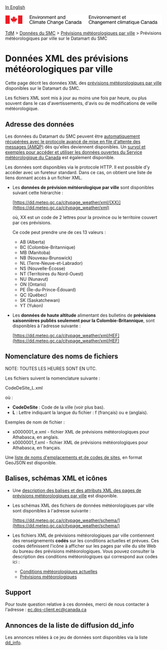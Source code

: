 [In English](readme_citypageweather-datamart_en.md)

![ECCC logo](../../img_eccc-logo.png)

[TdM](../../readme_fr.md) > [Données du SMC](../readme_fr.md) > [Prévisions météorologiques par ville](readme_citypageweather_fr.md) > Prévisions météorologiques par ville sur le Datamart du SMC

# Données XML des prévisions météorologiques par ville

Cette page décrit les données XML des [prévisions météorologiques par ville](readme_citypageweather_fr.md) disponibles sur le Datamart du SMC.

Les fichiers XML sont mis à jour au moins une fois par heure, ou plus souvent dans le cas d'avertissements, d'avis ou de modifications de veille météorologique.

## Adresse des données 

Les données du Datamart du SMC peuvent être [automatiquement récupérées avec le protocole avancé de mise en file d'attente des messages (AMQP)](../../msc-datamart/amqp_fr.md) dès qu'elles deviennent disponibles. Un [survol et exemples pour accéder et utiliser les données ouvertes du Service météorologique du Canada](../../usage/readme_fr.md) est également disponible.

Les données sont disponibles via le protocole HTTP. Il est possible d’y accéder avec un fureteur standard. Dans ce cas, on obtient une liste de liens donnant accès à un fichier XML.

* Les **données de prévision météorologique par ville** sont disponibles suivant cette hiérarchie :

  [https://dd.meteo.gc.ca/citypage_weather/xml/{XX}](https://dd.meteo.gc.ca/citypage_weather/xml)

  où, XX est un code de 2 lettres pour la province ou le territoire couvert par ces prévisions. 

  Ce code peut prendre une de ces 13 valeurs :

    * AB (Alberta)
    * BC (Colombie-Britannique)
    * MB (Manitoba)
    * NB (Nouveau-Brunswick)
    * NL (Terre-Neuve-et-Labrador)
    * NS (Nouvelle-Écosse)
    * NT (Territoires du Nord-Ouest)
    * NU (Nunavut)
    * ON (Ontario)
    * PE (Île-du-Prince-Édouard)
    * QC (Québec)
    * SK (Saskatchewan)
    * YT (Yukon)

* Les **données de haute altitude** alimentant des bulletins de **prévisions saisonnières publiés seulement pour la Colombie-Britannique**, sont disponibles à l'adresse suivante :
  
  [https://dd.meteo.gc.ca/citypage_weather/xml/HEF](https://dd.meteo.gc.ca/citypage_weather/xml/HEF)

## Nomenclature des noms de fichiers 

NOTE: TOUTES LES HEURES SONT EN UTC.

Les fichiers suivent la nomenclature suivante :

CodeDeSite_L.xml

où :

* __CodeDeSite__ : Code de la ville (voir plus bas).
* __L__ : Lettre indiquant la langue du fichier : f (français) ou e (anglais).

Exemples de nom de fichier :

* s0000001_e.xml - fichier XML de prévisions météorologiques pour Athabasca, en anglais.
* s0000001_f.xml - fichier XML de prévisions météorologiques pour Athabasca, en français.

Une [liste de noms d'emplacements et de codes de sites](https://collaboration.cmc.ec.gc.ca/cmc/cmos/public_doc/msc-data/citypage-weather/site_list_fr.geojson), en format GeoJSON est disponible.

## Balises, schémas XML et icônes

* Une [description des balises et des attributs XML des pages de prévisions météorologiques par ville](https://collaboration.cmc.ec.gc.ca/cmc/cmos/public_doc/msc-data/citypage-weather/citypage_tags_table_f.csv) est disponible.

* Les schémas XML des fichiers de données météorologiques par ville sont disponibles à l'adresse suivante :

  [https://dd.meteo.gc.ca/citypage_weather/schema/](https://dd.meteo.gc.ca/citypage_weather/schema/)

* Les fichiers XML de prévisions météorologiques par ville contiennent des renseignements __codés__ sur les conditions actuelles et prévues. Ces codes définissent l'icône à afficher sur les pages par ville du site Web du bureau des prévisions météorologiques. Vous pouvez consulter la description des conditions météorologiques qui correspond aux codes ici :
    * [Conditions météorologiques actuelles](https://collaboration.cmc.ec.gc.ca/cmc/cmos/public_doc/msc-data/citypage-weather/current_conditions_icon_code_descriptions_f.csv)
    * [Prévisions météorologiques](https://collaboration.cmc.ec.gc.ca/cmc/cmos/public_doc/msc-data/citypage-weather/forecast_conditions_icon_code_descriptions_f.csv)
## Support

Pour toute question relative à ces données, merci de nous contacter à l'adresse : [ec.dps-client.ec@canada.ca](mailto:ec.dps-client.ec@canada.ca)

## Annonces de la liste de diffusion dd_info 

Les annonces reliées à ce jeu de données sont disponibles via la liste [dd_info](https://lists.ec.gc.ca/cgi-bin/mailman/listinfo/dd_info).






